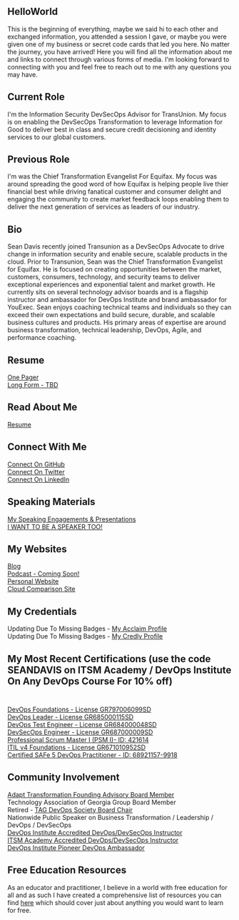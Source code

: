 ## HelloWorld
This is the beginning of everything, maybe we said hi to each other and exchanged information, you attended a session I gave, or maybe you were given one of my business or secret code cards that led you here. No matter the journey, you have arrived! Here you will find all the information about me and links to connect through various forms of media. I'm looking forward to connecting with you and feel free to reach out to me with any questions you may have. 

## Current Role
I'm the Information Security DevSecOps Advisor for TransUnion. My focus is on enabling the DevSecOps Transformation to leverage Information for Good to deliver best in class and secure credit decisioning and identity services to our global customers.

## Previous Role
I'm was the Chief Transformation Evangelist For Equifax. My focus was around spreading the good word of how Equifax is helping people live thier financial best while driving fanatical customer and consumer delight and engaging the community to create market feedback loops enabling them to deliver the next generation of services as leaders of our industry. <br>

## Bio
Sean Davis recently joined Transunion as a DevSecOps Advocate to drive change in information security and enable secure, scalable products in the cloud. Prior to Transunion, Sean was the Chief Transformation Evangelist for Equifax. He is focused on creating opportunities between the market, customers, consumers, technology, and security teams to deliver exceptional experiences and exponential talent and market growth. He currently sits on several technology advisor boards and is a flagship instructor and ambassador for DevOps Institute and brand ambassador for YouExec. Sean enjoys coaching technical teams and individuals so they can exceed their own expectations and build secure, durable, and scalable business cultures and products. His primary areas of expertise are around business transformation, technical leadership, DevOps, Agile, and performance coaching.

## Resume
[One Pager](https://github.com/imseandavis/HelloWorld/blob/master/Your_New_Employee.pdf) <br>
[Long Form - TBD]()

## Read About Me
[Resume](https://github.com/imseandavis/HelloWorld/blob/master/Your_New_Employee.pdf) <br>

## Connect With Me
[Connect On GitHub](http://github.com/imseandavis) <br>
[Connect On Twitter](http://twitter.com/seanasaservice) <br>
[Connect On LinkedIn](http://linkedin.com/in/imseandavis) <br>

## Speaking Materials
[My Speaking Engagements & Presentations](http://github.com/imseandavis/presentations) <br>
[I WANT TO BE A SPEAKER TOO!](https://github.com/imseandavis/Presentations/tree/master/Speaker)

## My Websites
[Blog](http://imseandavis.com/blog) <br>
[Podcast - Coming Soon!](#) <br>
[Personal Website](http://imseandavis.com) <br>
[Cloud Comparison Site](http://cloudcomparison.seanasaservice.com/) 

## My Credentials
Updating Due To Missing Badges - [My Acclaim Profile](https://www.scaledagile.com/certification/courses/safe-devops/) <br>
Updating Due To Missing Badges - [My Credly Profile](https://credly.com/u/imseandavis)

## My Most Recent Certifications (use the code SEANDAVIS on ITSM Academy / DevOps Institute On Any DevOps Course For 10% off)<br><br>
[DevOps Foundations - License GR797006099SD](https://www.itsmacademy.com/dofnd/) <br>
[DevOps Leader - License GR685000115SD](https://www.itsmacademy.com/dol/) <br>
[DevOps Test Engineer - License GR684000048SD](https://www.itsmacademy.com/dte/) <br>
[DevSecOps Engineer - License GR687000009SD](http://itsm.com/dsoe/) <br>
[Professional Scrum Master I (PSM I)- ID: 421614](https://www.scrum.org/user/421614) <br>
[ITIL v4 Foundations - License GR671010952SD](https://www.itsmacademy.com/itil4fnd/) <br>
[Certified SAFe 5 DevOps Practitioner - ID: 68921157-9918](https://www.scaledagile.com/certification/courses/safe-devops/)

## Community Involvement
[Adapt Transformation Founding Advisory Board Member](http://www.adapttransformation.com/adapt-model-community-board-of-advisors/) <br>
Technology Association of Georgia Group Board Member <br>
Retired - [TAG DevOps Society Board Chair](https://www.tagonline.org/societies/devops/) <br>
Nationwide Public Speaker on Business Transformation / Leadership / DevOps / DevSecOps <br>
[DevOps Institute Accredited DevOps/DevSecOps Instructor](https://devopsinstitute.com/certifications/) <br>
[ITSM Academy Accredited DevOps/DevSecOps Instructor](https://www.itsmacademy.com/devopscampus) <br>
[DevOps Institute Pioneer DevOps Ambassador](https://devopsinstitute.com/about-us/ambassadors/)

## Free Education Resources
As an educator and practitioner, I believe in a world with free education for all and as such I have created a comprehensive list of resources you can find [here](https://github.com/imseandavis/HelloWorld/blob/master/EDUCATION.md) which should cover just about anything you would want to learn for free.
